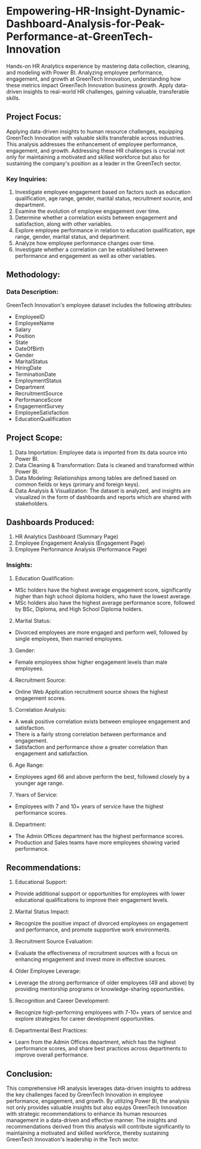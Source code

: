 # Empowering-HR-Insight-Dynamic-Dashboard-Analysis-for-Peak-Performance-at-GreenTech-Innovation
Hands-on HR Analytics experience by mastering data collection, cleaning, and modeling with Power BI. Analyzing employee performance, engagement, and growth at GreenTech Innovation, understanding how these metrics impact GreenTech Innovation business growth. Apply data-driven insights to real-world HR challenges, gaining valuable, transferable skills.

## Project Focus:
Applying data-driven insights to human resource challenges, equipping GreenTech Innovation with valuable skills transferable across industries. This analysis addresses the enhancement of employee performance, engagement, and growth. Addressing these HR challenges is crucial not only for maintaining a motivated and skilled workforce but also for sustaining the company's position as a leader in the GreenTech sector.
### Key Inquiries:
1.	Investigate employee engagement based on factors such as education qualification, age range, gender, marital status, recruitment source, and department.
2.	Examine the evolution of employee engagement over time.
3.	Determine whether a correlation exists between engagement and satisfaction, along with other variables.
4.	Explore employee performance in relation to education qualification, age range, gender, marital status, and department.
5.	Analyze how employee performance changes over time.
6.	Investigate whether a correlation can be established between performance and engagement as well as other variables.
## Methodology:
### Data Description:
GreenTech Innovation's employee dataset includes the following attributes:
- EmployeeID
- EmployeeName
- Salary
- Position
- State
- DateOfBirth
- Gender
- MaritalStatus
- HiringDate
- TerminationDate
- EmploymentStatus
- Department
- RecruitmentSource
- PerformanceScore
- EngagementSurvey
- EmployeeSatisfaction
- EducationQualification


## Project Scope:
1.	Data Importation: Employee data is imported from its data source into Power BI.
2.	Data Cleaning & Transformation: Data is cleaned and transformed within Power BI.
3.	Data Modeling: Relationships among tables are defined based on common fields or keys (primary and foreign keys).
4.	Data Analysis & Visualization: The dataset is analyzed, and insights are visualized in the form of dashboards and reports which are shared with stakeholders.

## Dashboards Produced:
1.	HR Analytics Dashboard (Summary Page)
2.	Employee Engagement Analysis (Engagement Page)
3.	Employee Performance Analysis (Performance Page)

### Insights:
1.	Education Qualification:
- 	MSc holders have the highest average engagement score, significantly higher than high school diploma holders, who have the lowest average.
- 	MSc holders also have the highest average performance score, followed by BSc, Diploma, and High School Diploma holders.
2.	Marital Status:
- Divorced employees are more engaged and perform well, followed by single employees, then married employees.
3.	Gender:
- Female employees show higher engagement levels than male employees.
4.	Recruitment Source:
- Online Web Application recruitment source shows the highest engagement scores.
5.	Correlation Analysis:
- A weak positive correlation exists between employee engagement and satisfaction.
- There is a fairly strong correlation between performance and engagement.
- Satisfaction and performance show a greater correlation than engagement and satisfaction.
6.	Age Range:
- Employees aged 66 and above perform the best, followed closely by a younger age range.
7.	Years of Service:
- Employees with 7 and 10+ years of service have the highest performance scores.
8.	Department:
- The Admin Offices department has the highest performance scores.
- Production and Sales teams have more employees showing varied performance.


## Recommendations:
1.	Educational Support:
- Provide additional support or opportunities for employees with lower educational qualifications to improve their engagement levels.
2.	Marital Status Impact:
- Recognize the positive impact of divorced employees on engagement and performance, and promote supportive work environments.
3.	Recruitment Source Evaluation:
- Evaluate the effectiveness of recruitment sources with a focus on enhancing engagement and invest more in effective sources.
4.	Older Employee Leverage:
- Leverage the strong performance of older employees (49 and above) by providing mentorship programs or knowledge-sharing opportunities.
5.	Recognition and Career Development:
- Recognize high-performing employees with 7-10+ years of service and explore strategies for career development opportunities.
6.	Departmental Best Practices:
- Learn from the Admin Offices department, which has the highest performance scores, and share best practices across departments to improve overall performance.
  
## Conclusion:
This comprehensive HR analysis leverages data-driven insights to address the key challenges faced by GreenTech Innovation in employee performance, engagement, and growth. By utilizing Power BI, the analysis not only provides valuable insights but also equips GreenTech Innovation with strategic recommendations to enhance its human resources management in a data-driven and effective manner. The insights and recommendations derived from this analysis will contribute significantly to maintaining a motivated and skilled workforce, thereby sustaining GreenTech Innovation's leadership in the Tech sector.

